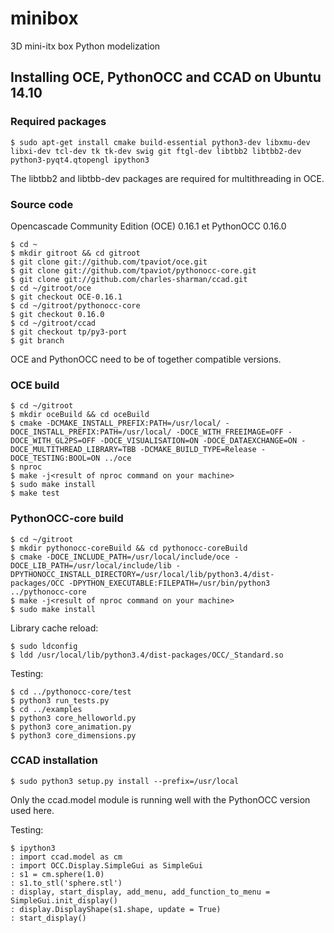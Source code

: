 # minibox
3D mini-itx box Python modelization

## Installing OCE, PythonOCC and CCAD on Ubuntu 14.10

### Required packages
```
$ sudo apt-get install cmake build-essential python3-dev libxmu-dev libxi-dev tcl-dev tk tk-dev swig git ftgl-dev libtbb2 libtbb2-dev python3-pyqt4.qtopengl ipython3
```
The libtbb2 and libtbb-dev packages are required for multithreading in OCE.

### Source code
Opencascade Community Edition (OCE) 0.16.1 et PythonOCC 0.16.0
```
$ cd ~
$ mkdir gitroot && cd gitroot
$ git clone git://github.com/tpaviot/oce.git
$ git clone git://github.com/tpaviot/pythonocc-core.git
$ git clone git://github.com/charles-sharman/ccad.git
$ cd ~/gitroot/oce
$ git checkout OCE-0.16.1
$ cd ~/gitroot/pythonocc-core
$ git checkout 0.16.0
$ cd ~/gitroot/ccad
$ git checkout tp/py3-port
$ git branch
```
OCE and PythonOCC need to be of together compatible versions.

### OCE build
```
$ cd ~/gitroot
$ mkdir oceBuild && cd oceBuild
$ cmake -DCMAKE_INSTALL_PREFIX:PATH=/usr/local/ -DOCE_INSTALL_PREFIX:PATH=/usr/local/ -DOCE_WITH_FREEIMAGE=OFF -DOCE_WITH_GL2PS=OFF -DOCE_VISUALISATION=ON -DOCE_DATAEXCHANGE=ON -DOCE_MULTITHREAD_LIBRARY=TBB -DCMAKE_BUILD_TYPE=Release -DOCE_TESTING:BOOL=ON ../oce
$ nproc
$ make -j<result of nproc command on your machine>
$ sudo make install
$ make test
```
### PythonOCC-core build
```
$ cd ~/gitroot
$ mkdir pythonocc-coreBuild && cd pythonocc-coreBuild
$ cmake -DOCE_INCLUDE_PATH=/usr/local/include/oce -DOCE_LIB_PATH=/usr/local/include/lib -DPYTHONOCC_INSTALL_DIRECTORY=/usr/local/lib/python3.4/dist-packages/OCC -DPYTHON_EXECUTABLE:FILEPATH=/usr/bin/python3 ../pythonocc-core
$ make -j<result of nproc command on your machine>
$ sudo make install
```
Library cache reload:
```
$ sudo ldconfig
$ ldd /usr/local/lib/python3.4/dist-packages/OCC/_Standard.so
```
Testing:
```
$ cd ../pythonocc-core/test
$ python3 run_tests.py
$ cd ../examples
$ python3 core_helloworld.py
$ python3 core_animation.py
$ python3 core_dimensions.py
```
### CCAD installation
```
$ sudo python3 setup.py install --prefix=/usr/local
```
Only the ccad.model module is running well with the PythonOCC version used here.

Testing:
```
$ ipython3
: import ccad.model as cm
: import OCC.Display.SimpleGui as SimpleGui
: s1 = cm.sphere(1.0)
: s1.to_stl('sphere.stl')
: display, start_display, add_menu, add_function_to_menu = SimpleGui.init_display()
: display.DisplayShape(s1.shape, update = True)
: start_display()
```
